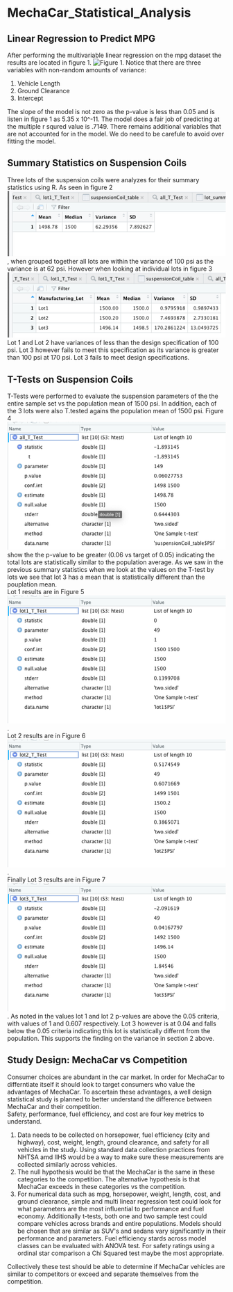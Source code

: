 # MechaCar_Statistical_Analysis

## Linear Regression to Predict MPG
After performing the multivariable linear regression on the mpg dataset the results are located in figure 1. ![Figure 1](/figures/figure1.png).  Notice that there are three variables with non-random amounts of variance:
1. Vehicle Length
2. Ground Clearance
3. Intercept

The slope of the model is not zero as the p-value is less than 0.05 and is listen in figure 1 as 5.35 x 10^-11.  The model does a fair job of predicting at the multiple r squred value is .7149.  There remains additional variables that are not accounted for in the model.  We do need to be carefule to avoid over fitting the model.

##  Summary Statistics on Suspension Coils

Three lots of the suspension coils were analyzes for their summary statistics using R.  As seen in figure 2 ![Figure 2](figures/figure_2.png), when grouped together all lots are within the variance of 100 psi as the variance is at 62 psi.  However when looking at individual lots in figure 3 ![Figure 3](figures/figure_3.png) Lot 1 and Lot 2 have variances of less than the design specification of 100 psi.  Lot 3 however fails to meet this specification as its variance is greater than 100 psi at 170 psi.  Lot 3 fails to meet design specifications. 

## T-Tests on Suspension Coils

T-Tests were performed to evaluate the suspension parameters of the the entire sample set vs the population mean of 1500 psi.  In addition, each of the 3 lots were also T.tested agains the population mean of 1500 psi.  Figure 4 ![Figure 4](figures/figure_4.png) show the the p-value to be greater (0.06 vs target of 0.05) indicating the total lots are statistically similar to the population average.  As we saw in the previous summary statistics when we look at the values on the T-test by lots we see that lot 3 has a mean that is statistically different than the pouplation mean.  
Lot 1 results are in Figure 5 ![Lot 1 Figure 5](figures/figure_5.png).  
Lot 2 results are in Figure 6 ![Lot 2 Figure 6](figures/figure_6.png).  
Finally Lot 3 results are in Figure 7 ![Lot 3 Figure 7](figures/figure_7.png).
As noted in the values lot 1 and lot 2 p-values are above the 0.05 criteria, with values of 1 and 0.607 respectively.  Lot 3 however is at 0.04 and falls below the  0.05 criteria indicating this lot is statistically differnt from the population.  This supports the finding on the variance in section 2 above.

## Study Design: MechaCar vs Competition

Consumer choices are abundant in the car market.  In order for MechaCar to differntiate itself it should look to target consumers who value the advantages of MechaCar.  To ascertain these advantages, a well design statistical study is planned to better understand the difference between MechaCar and their competition.  
Safety, performance, fuel efficiency, and cost are four key metrics to understand.  
1. Data needs to be collected on horsepower, fuel efficiency (city and highway), cost, weight, length, ground clearance, and safety for all vehicles in the study.  Using standard data collection practices from NHTSA amd IIHS would be a way to make sure these measurements are collected similarly across vehicles.
2. The null hypothesis would be that the MechaCar is the same in these categories to the competition.  The alternative hypothesis is that MechaCar exceeds in these categories vs the competition.
3. For numerical data such as mpg, horsepower, weight, length, cost, and ground clearance,  simple and multi linear regression test could look for what parameters are the most influential to performance and fuel economy.  Additionally t-tests, both one and two sample test could compare vehicles across brands and entire populations.  Models should be chosen that are similar as SUV's and sedans vary significantly in their performance and parameters.  Fuel efficiency stards across model classes can be evaluated with ANOVA test.  For safety ratings using a ordinal star comparison a Chi Squared test maybe the most appropriate.

Collectively these test should be able to determine if MechaCar vehicles are similar to competitors or exceed and separate themselves from the competition.  

